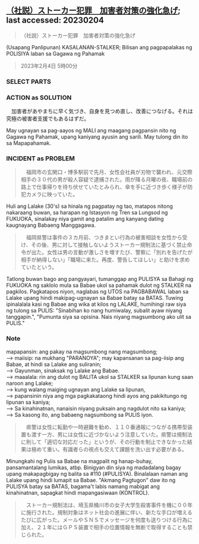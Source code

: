 ## [（社説）ストーカー犯罪　加害者対策の強化急げ](https://www.asahi.com/articles/DA3S15546537.html?iref=comtop_Opinion_03); last accessed: 20230204

>（社説）ストーカー犯罪　加害者対策の強化急げ

(Usapang Panlipunan) KASALANAN-STALKER; Bilisan ang pagpapalakas ng POLISIYA laban sa Gagawa ng Pahamak

> 2023年2月4日 5時00分

### SELECT PARTS

### ACTION as SOLUTION

　加害者があやまちに早く気づき、自身を見つめ直し、改善につなげる。それは究極の被害者支援でもあるはずだ。

May ugnayan sa pag-aayos ng MALI ang maagang pagpansin nito ng Gagawa ng Pahamak, upang kaniyang ayusin ang sarili. May tulong din ito sa Mapapahamak.

### INCIDENT as PROBLEM

>　福岡市の玄関口・博多駅前で先月、女性会社員が刃物で襲われ、元交際相手の３０代の男が殺人容疑で逮捕された。雨が降る月曜の夜、職場前の路上で仕事帰りを待ち伏せていたとみられ、傘を手に近づき歩く様子が防犯カメラに映っていた。

Huli ang Lalake (30's) sa hinala ng pagpatay ng tao, matapos nitong nakaraang buwan, sa harapan ng Istasyon ng Tren sa Lungsod ng FUKUOKA, sinalakay niya gamit ang patalim ang kanyang dating kaugnayang Babaeng Manggagawa. 

>　福岡県警は事件の３カ月前、つきまとい行為の被害相談を女性から受け、その後、男に対して接触しないようストーカー規制法に基づく禁止命令が出た。女性は男の言動が激しさを増すたび、警察に「別れを告げたが相手が納得しない」「職場に来た。再度、警告してほしい」と助けを求めていたという。


Tatlong buwan bago ang pangyayari, tumanggap ang PULISYA sa Bahagi ng FUKUOKA ng saklolo mula sa Babae ukol sa pahamak dulot ng STALKER na pagkilos. Pagkatapos niyon, naglabas ng UTOS na PAGBABAWAL laban sa Lalake upang hindi makipag-ugnayan sa Babae batay sa BATAS. Tuwing ipinalalala kasi ng Babae ang wika at kilos ng LALAKE, humihingi raw siya ng tulong sa PULIS: "Sinabihan ko nang humiwalay, subalit ayaw niyang tanggapin.", "Pumunta siya sa opisina. Nais niyang magsumbong ako ulit sa PULIS."

### Note

mapapansin: ang pakay na magsumbong nang magsumbong;<br/>
--> maiisip: na mukhang "PARANOYA"; may kapansanan sa pag-iisip ang Babae, at hindi sa Lalake ang suliranin;<br/>
--> Gayunman, sinaksak ng Lalake ang Babae.<br/>
--> maaalala: rin ang dulot ng BALITA ukol sa STALKER sa lipunan kung saan naroon ang Lalake;<br/>
--> kung walang maiging ugnayan ang Lalake sa lipunan,<br/> 
--> papansinin niya ang mga pagkakataong hindi ayos ang pakikitungo ng lipunan sa kaniya;<br/>
--> Sa kinahinatnan, nanaisin niyang puksain ang nagdulot nito sa kaniya;<br/>
--> Sa kasong ito, ang babaeng nagsumbong sa PULIS iyon.

>　県警は女性に転勤や一時避難を勧め、１１０番通報につながる携帯型装置も渡す一方、男には女性に近づかないよう注意していた。県警は規制法に則して「適切な対応だった」というが、その行動を制止できなかった結果は極めて重い。有識者らの視点も交えて課題を洗い出す必要がある。

Minungkahi ng Pulis sa Babae na magpalit ng hanap-buhay, pansamantalang lumikas, atbp. Binigyan din siya ng madadalang bagay upang makapagbigay ng balita sa #110 (#PULISYA). Binalalaan naman ang Lalake upang hindi lumapit sa Babae. "Akmang Pagtugon" daw ito ng PULISYA batay sa BATAS, bagama't labis namang mabigat ang kinahinatnan, sapagkat hindi mapangasiwaan (KONTROL). 

>　ストーカー規制法は、埼玉県桶川市の女子大学生殺害事件を機に００年に施行された。規制対象はネット社会の進展に伴い、新たな手口が増えるたびに広がった。メールやＳＮＳでメッセージを何度も送りつける行為に加え、２１年にはＧＰＳ装置で相手の位置情報を無断で取得することも禁じられた。
